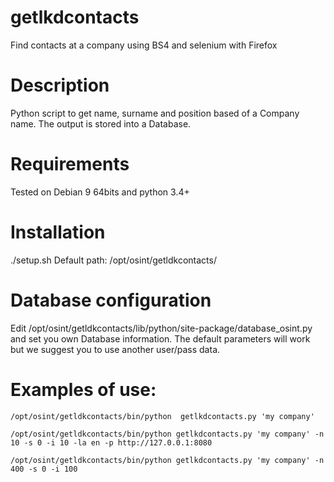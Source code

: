 # getlkdcontacts
Find contacts at a company using BS4 and selenium with Firefox

# Description
Python script to get name, surname and position based of a Company name. The output is stored into a Database.

# Requirements
Tested on Debian 9 64bits and python 3.4+

# Installation
./setup.sh
Default path: /opt/osint/getldkcontacts/

# Database configuration
Edit /opt/osint/getldkcontacts/lib/python/site-package/database_osint.py and set you own Database information.
The default parameters will work but we suggest you to use another user/pass data.

# Examples of use:
 
    /opt/osint/getldkcontacts/bin/python  getlkdcontacts.py 'my company'

    /opt/osint/getldkcontacts/bin/python getlkdcontacts.py 'my company' -n 10 -s 0 -i 10 -la en -p http://127.0.0.1:8080

    /opt/osint/getldkcontacts/bin/python getlkdcontacts.py 'my company' -n 400 -s 0 -i 100
